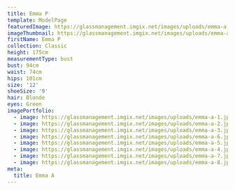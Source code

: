 ```yaml
---
title: Emma P
template: ModelPage
featuredImage: https://glassmanagement.imgix.net/images/uploads/emma-a-4-1-1-.jpg
imageThumbnail: https://glassmanagement.imgix.net/images/uploads/emma-a-head-shot.jpg
firstName: Emma P
collection: Classic
height: 175cm
measurementType: bust
bust: 94cm
waist: 74cm
hips: 101cm
size: '12'
shoeSize: '9'
hair: Blonde
eyes: Green
imagePortfolio:
  - image: https://glassmanagement.imgix.net/images/uploads/emma-a-1.jpeg
  - image: https://glassmanagement.imgix.net/images/uploads/emma-a-2.jpg
  - image: https://glassmanagement.imgix.net/images/uploads/emma-a-3.jpg
  - image: https://glassmanagement.imgix.net/images/uploads/emma-a-6.jpg
  - image: https://glassmanagement.imgix.net/images/uploads/emma-a-5.jpg
  - image: https://glassmanagement.imgix.net/images/uploads/emma-a-4.jpg
  - image: https://glassmanagement.imgix.net/images/uploads/emma-a-7.jpg
  - image: https://glassmanagement.imgix.net/images/uploads/emma-a-8.jpg
meta:
  title: Emma A
---
```



